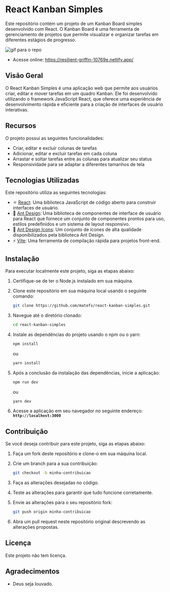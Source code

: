 # **React Kanban Simples**
 

Este repositório contém um projeto de um Kanban Board simples desenvolvido com React. O Kanban Board é uma ferramenta de gerenciamento de projetos que permite visualizar e organizar tarefas em diferentes estágios de progresso.

![gif para o repo](https://github.com/matefs/react-kanban-simples/assets/30128774/3638face-6f7c-4465-8caa-ed20e29d8614)

- Acesse online: https://resilient-griffin-10769e.netlify.app/

## **Visão Geral**

O React Kanban Simples é uma aplicação web que permite aos usuários criar, editar e mover tarefas em um quadro Kanban. Ele foi desenvolvido utilizando o framework JavaScript React, que oferece uma experiência de desenvolvimento rápida e eficiente para a criação de interfaces de usuário interativas.

## **Recursos**

O projeto possui as seguintes funcionalidades:

- Criar, editar e excluir colunas de tarefas
- Adicionar, editar e excluir tarefas em cada coluna
- Arrastar e soltar tarefas entre as colunas para atualizar seu status
- Responsividade para se adaptar a diferentes tamanhos de tela
 
 
## Tecnologias Utilizadas

Este repositório utiliza as seguintes tecnologias:

- :atom_symbol: [React](https://reactjs.org/): Uma biblioteca JavaScript de código aberto para construir interfaces de usuário.
- :diamond_shape_with_a_dot_inside: [Ant Design](https://ant.design/): Uma biblioteca de componentes de interface de usuário para React que fornece um conjunto de componentes prontos para uso, estilos predefinidos e um sistema de layout responsivo.
- :art: [Ant Design Icons](https://ant.design/components/icon/): Um conjunto de ícones de alta qualidade disponibilizados pela biblioteca Ant Design.
- :zap: [Vite](https://vitejs.dev/): Uma ferramenta de compilação rápida para projetos front-end.




## **Instalação**

Para executar localmente este projeto, siga as etapas abaixo:

1. Certifique-se de ter o Node.js instalado em sua máquina.
2. Clone este repositório em sua máquina local usando o seguinte comando:
    
    ```bash
    git clone https://github.com/matefs/react-kanban-simples.git
    ```
    
3. Navegue até o diretório clonado:
    
    ```bash
    cd react-kanban-simples
    ```
    
4. Instale as dependências do projeto usando o npm ou o yarn:
    
    ```bash
    npm install
    ```
    
    ou
    
    ```bash
    yarn install
    ```
    
5. Após a conclusão da instalação das dependências, inicie a aplicação:
    
    ```bash
    npm run dev
    ```
    
    ou
    
    ```bash
    yarn dev
    ```
    
6. Acesse a aplicação em seu navegador no seguinte endereço: **`http://localhost:3000`**

## **Contribuição**

Se você deseja contribuir para este projeto, siga as etapas abaixo:

1. Faça um fork deste repositório e clone-o em sua máquina local.
2. Crie um branch para a sua contribuição:
    
    ```bash
    git checkout -b minha-contribuicao
    ```
    
3. Faça as alterações desejadas no código.
4. Teste as alterações para garantir que tudo funcione corretamente.
5. Envie as alterações para o seu repositório fork:
    
    ```bash
    git push origin minha-contribuicao
    ```
    
6. Abra um pull request neste repositório original descrevendo as alterações propostas.

## **Licença**

Este projeto não tem licença.


## **Agradecimentos**

- Deus seja louvado.
